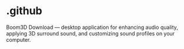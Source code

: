 # .github
Boom3D Download — desktop application for enhancing audio quality, applying 3D surround sound, and customizing sound profiles on your computer.
